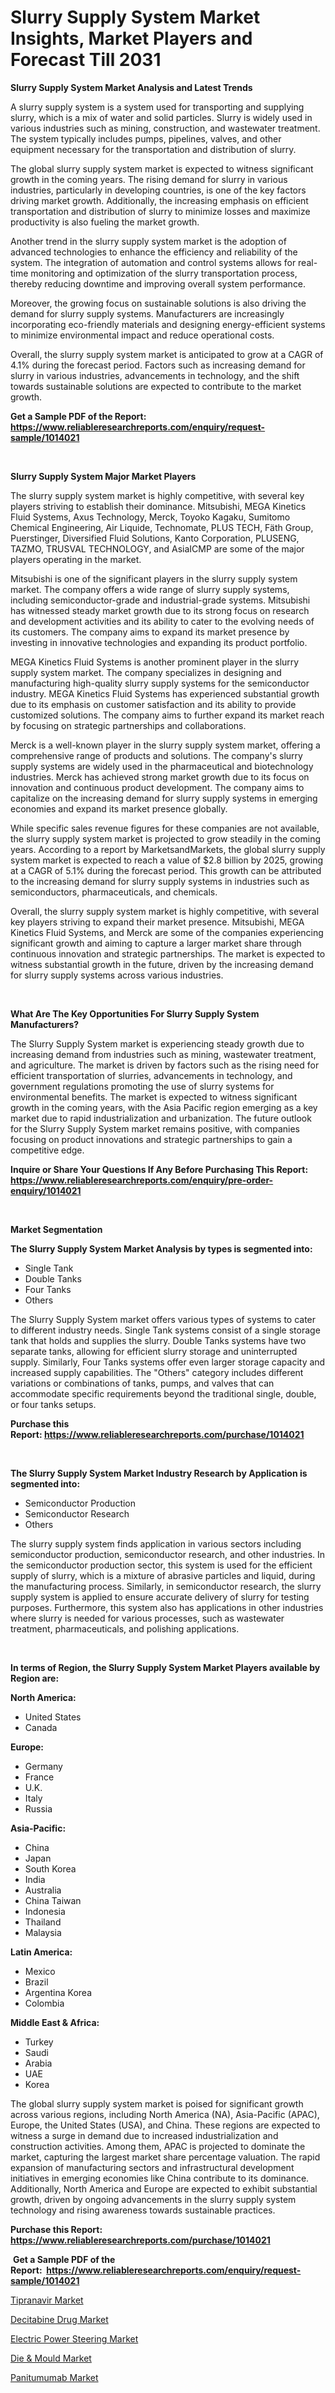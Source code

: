 <p><h1>Slurry Supply System Market Insights, Market Players and Forecast Till 2031</h1></p><p><strong>Slurry Supply System Market Analysis and Latest Trends</strong></p>
<p><p>A slurry supply system is a system used for transporting and supplying slurry, which is a mix of water and solid particles. Slurry is widely used in various industries such as mining, construction, and wastewater treatment. The system typically includes pumps, pipelines, valves, and other equipment necessary for the transportation and distribution of slurry.</p><p>The global slurry supply system market is expected to witness significant growth in the coming years. The rising demand for slurry in various industries, particularly in developing countries, is one of the key factors driving market growth. Additionally, the increasing emphasis on efficient transportation and distribution of slurry to minimize losses and maximize productivity is also fueling the market growth.</p><p>Another trend in the slurry supply system market is the adoption of advanced technologies to enhance the efficiency and reliability of the system. The integration of automation and control systems allows for real-time monitoring and optimization of the slurry transportation process, thereby reducing downtime and improving overall system performance.</p><p>Moreover, the growing focus on sustainable solutions is also driving the demand for slurry supply systems. Manufacturers are increasingly incorporating eco-friendly materials and designing energy-efficient systems to minimize environmental impact and reduce operational costs.</p><p>Overall, the slurry supply system market is anticipated to grow at a CAGR of 4.1% during the forecast period. Factors such as increasing demand for slurry in various industries, advancements in technology, and the shift towards sustainable solutions are expected to contribute to the market growth.</p></p>
<p><strong>Get a Sample PDF of the Report:&nbsp; <a href="https://www.reliableresearchreports.com/enquiry/request-sample/1014021">https://www.reliableresearchreports.com/enquiry/request-sample/1014021</a></strong></p>
<p>&nbsp;</p>
<p><strong>Slurry Supply System Major Market Players</strong></p>
<p><p>The slurry supply system market is highly competitive, with several key players striving to establish their dominance. Mitsubishi, MEGA Kinetics Fluid Systems, Axus Technology, Merck, Toyoko Kagaku, Sumitomo Chemical Engineering, Air Liquide, Technomate, PLUS TECH, Fäth Group, Puerstinger, Diversified Fluid Solutions, Kanto Corporation, PLUSENG, TAZMO, TRUSVAL TECHNOLOGY, and AsiaICMP are some of the major players operating in the market.</p><p>Mitsubishi is one of the significant players in the slurry supply system market. The company offers a wide range of slurry supply systems, including semiconductor-grade and industrial-grade systems. Mitsubishi has witnessed steady market growth due to its strong focus on research and development activities and its ability to cater to the evolving needs of its customers. The company aims to expand its market presence by investing in innovative technologies and expanding its product portfolio.</p><p>MEGA Kinetics Fluid Systems is another prominent player in the slurry supply system market. The company specializes in designing and manufacturing high-quality slurry supply systems for the semiconductor industry. MEGA Kinetics Fluid Systems has experienced substantial growth due to its emphasis on customer satisfaction and its ability to provide customized solutions. The company aims to further expand its market reach by focusing on strategic partnerships and collaborations.</p><p>Merck is a well-known player in the slurry supply system market, offering a comprehensive range of products and solutions. The company's slurry supply systems are widely used in the pharmaceutical and biotechnology industries. Merck has achieved strong market growth due to its focus on innovation and continuous product development. The company aims to capitalize on the increasing demand for slurry supply systems in emerging economies and expand its market presence globally.</p><p>While specific sales revenue figures for these companies are not available, the slurry supply system market is projected to grow steadily in the coming years. According to a report by MarketsandMarkets, the global slurry supply system market is expected to reach a value of $2.8 billion by 2025, growing at a CAGR of 5.1% during the forecast period. This growth can be attributed to the increasing demand for slurry supply systems in industries such as semiconductors, pharmaceuticals, and chemicals.</p><p>Overall, the slurry supply system market is highly competitive, with several key players striving to expand their market presence. Mitsubishi, MEGA Kinetics Fluid Systems, and Merck are some of the companies experiencing significant growth and aiming to capture a larger market share through continuous innovation and strategic partnerships. The market is expected to witness substantial growth in the future, driven by the increasing demand for slurry supply systems across various industries.</p></p>
<p>&nbsp;</p>
<p><strong>What Are The Key Opportunities For Slurry Supply System Manufacturers?</strong></p>
<p><p>The Slurry Supply System market is experiencing steady growth due to increasing demand from industries such as mining, wastewater treatment, and agriculture. The market is driven by factors such as the rising need for efficient transportation of slurries, advancements in technology, and government regulations promoting the use of slurry systems for environmental benefits. The market is expected to witness significant growth in the coming years, with the Asia Pacific region emerging as a key market due to rapid industrialization and urbanization. The future outlook for the Slurry Supply System market remains positive, with companies focusing on product innovations and strategic partnerships to gain a competitive edge.</p></p>
<p><strong>Inquire or Share Your Questions If Any Before Purchasing This Report: <a href="https://www.reliableresearchreports.com/enquiry/pre-order-enquiry/1014021">https://www.reliableresearchreports.com/enquiry/pre-order-enquiry/1014021</a></strong></p>
<p>&nbsp;</p>
<p><strong>Market Segmentation</strong></p>
<p><strong>The Slurry Supply System Market Analysis by types is segmented into:</strong></p>
<p><ul><li>Single Tank</li><li>Double Tanks</li><li>Four Tanks</li><li>Others</li></ul></p>
<p><p>The Slurry Supply System market offers various types of systems to cater to different industry needs. Single Tank systems consist of a single storage tank that holds and supplies the slurry. Double Tanks systems have two separate tanks, allowing for efficient slurry storage and uninterrupted supply. Similarly, Four Tanks systems offer even larger storage capacity and increased supply capabilities. The "Others" category includes different variations or combinations of tanks, pumps, and valves that can accommodate specific requirements beyond the traditional single, double, or four tanks setups.</p></p>
<p><strong>Purchase this Report:&nbsp;<a href="https://www.reliableresearchreports.com/purchase/1014021">https://www.reliableresearchreports.com/purchase/1014021</a></strong></p>
<p>&nbsp;</p>
<p><strong>The Slurry Supply System Market Industry Research by Application is segmented into:</strong></p>
<p><ul><li>Semiconductor Production</li><li>Semiconductor Research</li><li>Others</li></ul></p>
<p><p>The slurry supply system finds application in various sectors including semiconductor production, semiconductor research, and other industries. In the semiconductor production sector, this system is used for the efficient supply of slurry, which is a mixture of abrasive particles and liquid, during the manufacturing process. Similarly, in semiconductor research, the slurry supply system is applied to ensure accurate delivery of slurry for testing purposes. Furthermore, this system also has applications in other industries where slurry is needed for various processes, such as wastewater treatment, pharmaceuticals, and polishing applications.</p></p>
<p>&nbsp;</p>
<p><strong>In terms of Region, the Slurry Supply System Market Players available by Region are:</strong></p>
<p>
    <p> <strong> North America: </strong>
        <ul>
            <li>United States</li>
            <li>Canada</li>
        </ul>
        </p> 
    <p> <strong> Europe: </strong>
        <ul>
            <li>Germany</li>
            <li>France</li>
            <li>U.K.</li>
            <li>Italy</li>
            <li>Russia</li>
        </ul>
        </p> 
    <p> <strong> Asia-Pacific: </strong>
        <ul>
            <li>China</li>
            <li>Japan</li>
            <li>South Korea</li>
            <li>India</li>
            <li>Australia</li>
            <li>China Taiwan</li>
            <li>Indonesia</li>
            <li>Thailand</li>
            <li>Malaysia</li>
        </ul>
        </p> 
    <p> <strong> Latin America: </strong>
        <ul>
            <li>Mexico</li>
            <li>Brazil</li>
            <li>Argentina Korea</li>
            <li>Colombia</li>
        </ul>
        </p> 
    <p> <strong> Middle East & Africa: </strong>
        <ul>
            <li>Turkey</li>
            <li>Saudi</li>
            <li>Arabia</li>
            <li>UAE</li>
            <li>Korea</li>
        </ul>
    </p>
    </p>
<p><p>The global slurry supply system market is poised for significant growth across various regions, including North America (NA), Asia-Pacific (APAC), Europe, the United States (USA), and China. These regions are expected to witness a surge in demand due to increased industrialization and construction activities. Among them, APAC is projected to dominate the market, capturing the largest market share percentage valuation. The rapid expansion of manufacturing sectors and infrastructural development initiatives in emerging economies like China contribute to its dominance. Additionally, North America and Europe are expected to exhibit substantial growth, driven by ongoing advancements in the slurry supply system technology and rising awareness towards sustainable practices.</p></p>
<p><strong>Purchase this Report: <a href="https://www.reliableresearchreports.com/purchase/1014021">https://www.reliableresearchreports.com/purchase/1014021</a></strong></p>
<p>&nbsp;<strong>Get a Sample PDF of the Report:&nbsp;&nbsp;<a href="https://www.reliableresearchreports.com/enquiry/request-sample/1014021">https://www.reliableresearchreports.com/enquiry/request-sample/1014021</a></strong></p>
<p><strong></strong></p>
<p><p><a href="https://medium.com/@joanobrien1990/tipranavir-market-exploring-market-share-market-trends-and-future-growth-2b373e604606">Tipranavir Market</a></p><p><a href="https://medium.com/@joanobrien1990/decitabine-drug-market-comprehensive-assessment-by-type-application-and-geography-a7f21fdde81a">Decitabine Drug Market</a></p><p><a href="https://github.com/maliyahmorrow6654/Market-Research-Report-List-2/blob/main/electric-power-steering-market.md">Electric Power Steering Market</a></p><p><a href="https://github.com/abdelrhmankishk22/Market-Research-Report-List-2/blob/main/die-mould-market.md">Die & Mould Market</a></p><p><a href="https://medium.com/@joanobrien1990/panitumumab-market-trends-and-market-analysis-forecasted-for-period-2023-2030-0fcc4532a091">Panitumumab Market</a></p></p>
